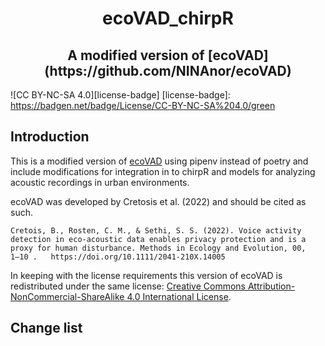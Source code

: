 <h1 align="center">ecoVAD_chirpR</h1>
<h2 align="center">A modified version of [ecoVAD](https://github.com/NINAnor/ecoVAD)</h2>

![CC BY-NC-SA 4.0][license-badge]
[license-badge]: https://badgen.net/badge/License/CC-BY-NC-SA%204.0/green


## Introduction

This is a modified version of [ecoVAD](https://github.com/NINAnor/ecoVAD) using pipenv instead of poetry and include modifications for integration in to chirpR and models for analyzing acoustic recordings in urban environments.

ecoVAD was developed by Cretosis et al. (2022) and should be cited as such.

```
Cretois, B., Rosten, C. M., & Sethi, S. S. (2022). Voice activity detection in eco-acoustic data enables privacy protection and is a proxy for human disturbance. Methods in Ecology and Evolution, 00,   1–10 .   https://doi.org/10.1111/2041-210X.14005
```

In keeping with the license requirements this version of ecoVAD is redistributed under the same license: 
[Creative Commons Attribution-NonCommercial-ShareAlike 4.0 International License][cc-by-nc-sa].

[cc-by-nc-sa]: http://creativecommons.org/licenses/by-nc-sa/4.0/

## Change list

